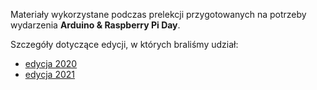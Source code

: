 Materiały wykorzystane podczas prelekcji przygotowanych na potrzeby wydarzenia **Arduino & Raspberry Pi Day**.

Szczegóły dotyczące edycji, w których braliśmy udział:
* [edycja 2020](http://www.inzynierdomu.pl/arduino-raspberry-pi-2020/)
* [edycja 2021](http://www.inzynierdomu.pl/arduino-raspberry-pi-day-2021/)
